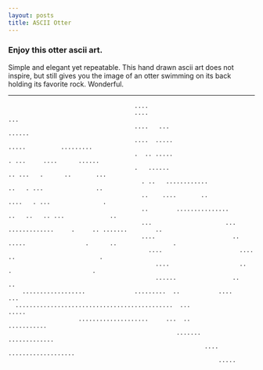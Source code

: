 ```yaml
---
layout: posts
title: ASCII Otter
---
```

### Enjoy this otter ascii art.  

Simple and elegant yet repeatable. This hand drawn ascii art does not inspire, but still gives you the image of an otter swimming on its back holding its favorite rock. Wonderful.  
___




                                        ....
                                        ....                                                 ...
                                        ....   ...                                        ......
                                        ....  .....                                      .....          .........
                                        .  .. .....                                       . ...     ....      ......
                                        .   ......                                        .. ...   .      ..       ...
                                          . ..   ............                               ..   . ...               ..
                                          ..    ....       ..                             ....   . ...               .
                                          ..        ...............                      ..   ..   .. ...             ..
                                          ...                     ...       .............     .     .. .......        ..
                                          ....                      ..  .....                 .      ..                .
                                            ....                      ....                    ..                        .
                                              ....                    ..                      .                       .
                                              ......                ..                                             ..
        ..................              .........  ..           ....                                            ...
      .............................................  ...                                                     .....
                        ....................     ...  ..                                           ...........
                                                    .......                           .............
                                                            ....     ...................
                                                                .....


[mm]: https://guides.github.com/features/mastering-markdown/
[ksyn]: https://kramdown.gettalong.org/syntax.html
[ksyntab]:https://kramdown.gettalong.org/syntax.html#tables
[ksynmath]: https://kramdown.gettalong.org/syntax.html#math-blocks
[katex]: https://khan.github.io/KaTeX/
[rtable]: https://dbushell.com/2016/03/04/css-only-responsive-tables/
